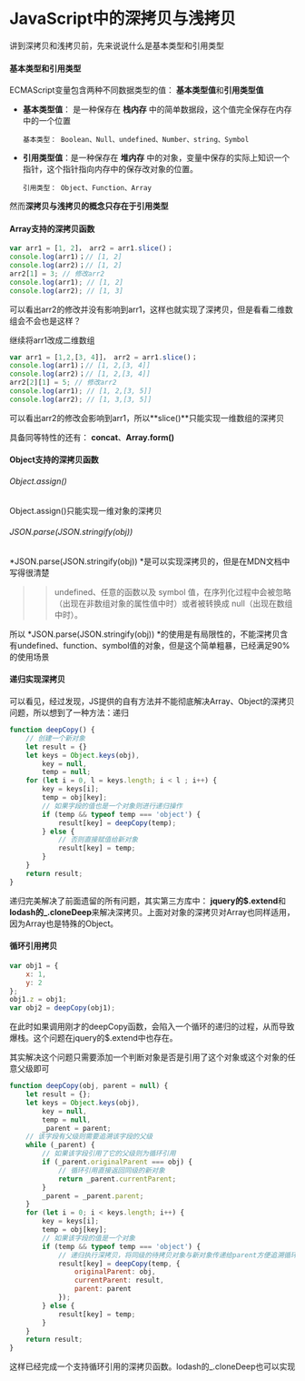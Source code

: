 # JavaScript中的深拷贝与浅拷贝

讲到深拷贝和浅拷贝前，先来说说什么是基本类型和引用类型

#### 基本类型和引用类型

ECMAScript变量包含两种不同数据类型的值： **基本类型值**和**引用类型值**

- **基本类型值**： 是一种保存在 **栈内存** 中的简单数据段，这个值完全保存在内存中的一个位置

  ```
  基本类型： Boolean、Null、undefined、Number、string、Symbol
  ```

  

- **引用类型值**：是一种保存在 **堆内存** 中的对象，变量中保存的实际上知识一个指针，这个指针指向内存中的保存改对象的位置。

  ```
  引用类型： Object、Function、Array
  ```

  

然而**深拷贝与浅拷贝的概念只存在于引用类型**

#### **Array**支持的深拷贝函数

```javascript
var arr1 = [1, 2]， arr2 = arr1.slice()；
console.log(arr1)；// [1, 2]
console.log(arr2)；// [1, 2]
arr2[1] = 3; // 修改arr2
console.log(arr1); // [1, 2]
console.log(arr2); // [1, 3]
```

可以看出arr2的修改并没有影响到arr1，这样也就实现了深拷贝，但是看看二维数组会不会也是这样？

继续将arr1改成二维数组

```javascript
var arr1 = [1,2,[3, 4]]， arr2 = arr1.slice()；
console.log(arr1)；// [1, 2,[3, 4]]
console.log(arr2)；// [1, 2,[3, 4]]
arr2[2][1] = 5; // 修改arr2
console.log(arr1); // [1, 2,[3, 5]]
console.log(arr2); // [1, 3,[3, 5]]
```

可以看出arr2的修改会影响到arr1，所以**slice()**只能实现一维数组的深拷贝

具备同等特性的还有： **concat**、**Array.form()**

#### Object支持的深拷贝函数

###### Object.assign()

Object.assign()只能实现一维对象的深拷贝

######  JSON.parse(JSON.stringify(obj))

*JSON.parse(JSON.stringify(obj)) *是可以实现深拷贝的，但是在MDN文档中写得很清楚

> > undefined、任意的函数以及 symbol 值，在序列化过程中会被忽略（出现在非数组对象的属性值中时）或者被转换成 null（出现在数组中时）。

所以 *JSON.parse(JSON.stringify(obj)) *的使用是有局限性的，不能深拷贝含有undefined、function、symbol值的对象，但是这个简单粗暴，已经满足90%的使用场景



#### 递归实现深拷贝

可以看见，经过发现，JS提供的自有方法并不能彻底解决Array、Object的深拷贝问题，所以想到了一种方法：递归

```javascript
function deepCopy() {
    // 创建一个新对象
    let result = {}
    let keys = Object.keys(obj),
        key = null,
        temp = null;
    for (let i = 0, l = keys.length; i < l ; i++) {
        key = keys[i];
        temp = obj[key];
        // 如果字段的值也是一个对象则进行递归操作
        if (temp && typeof temp === 'object') {
            result[key] = deepCopy(temp);
        } else {
            // 否则直接赋值给新对象
            result[key] = temp;
        }
    }
    return result;
}
```

递归完美解决了前面遗留的所有问题，其实第三方库中： **jquery的$.extend**和**lodash的_.cloneDeep**来解决深拷贝。上面对对象的深拷贝对Array也同样适用，因为Array也是特殊的Object。

#### 循环引用拷贝

```javascript
var obj1 = {
    x: 1,
    y: 2
};
obj1.z = obj1;
var obj2 = deepCopy(obj1);
```

在此时如果调用刚才的deepCopy函数，会陷入一个循环的递归的过程，从而导致爆栈。这个问题在jquery的$.extend中也存在。

其实解决这个问题只需要添加一个判断对象是否是引用了这个对象或这个对象的任意父级即可

```javascript
function deepCopy(obj, parent = null) {
    let result = {};
    let keys = Object.keys(obj),
        key = null,
        temp = null,
        _parent = parent;
    // 该字段有父级则需要追溯该字段的父级
    while (_parent) {
        // 如果该字段引用了它的父级则为循环引用
        if (_parent.originalParent === obj) {
            // 循环引用直接返回同级的新对象
            return _parent.currentParent;
        }
        _parent = _parent.parent;
    }
    for (let i = 0; i < keys.length; i++) {
        key = keys[i];
        temp = obj[key];
        // 如果该字段的值是一个对象
        if (temp && typeof temp === 'object') {
            // 递归执行深拷贝，将同级的待拷贝对象与新对象传递给parent方便追溯循环引用
            result[key] = deepCopy(temp, {
                originalParent: obj,
                currentParent: result,
                parent: parent
            });
        } else {
            result[key] = temp;
        }
    }
    return result;
}
```

这样已经完成一个支持循环引用的深拷贝函数。lodash的_.cloneDeep也可以实现